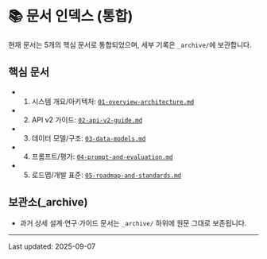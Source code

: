 # 📚 문서 인덱스 (통합)

현재 문서는 5개의 핵심 문서로 통합되었으며, 세부 기록은 `_archive/`에 보관합니다.

## 핵심 문서
- 1) 시스템 개요/아키텍처: [`01-overview-architecture.md`](01-overview-architecture.md)
- 2) API v2 가이드: [`02-api-v2-guide.md`](02-api-v2-guide.md)
- 3) 데이터 모델/구조: [`03-data-models.md`](03-data-models.md)
- 4) 프롬프트/평가: [`04-prompt-and-evaluation.md`](04-prompt-and-evaluation.md)
- 5) 로드맵/개발 표준: [`05-roadmap-and-standards.md`](05-roadmap-and-standards.md)

## 보관소(_archive)
- 과거 상세 설계·연구·가이드 문서는 `_archive/` 하위에 원문 그대로 보존됩니다.

---
Last updated: 2025-09-07
